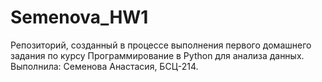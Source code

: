 # Semenova_HW1
Репозиторий, созданный в процессе выполнения первого домашнего задания по курсу Программирование в Python для анализа данных.
Выполнила: Семенова Анастасия, БСЦ-214.


